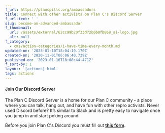 ```yaml
---
f_url: https://plancpills.org/ambassadors
title: Connect with other activists on Plan C's Discord Server
f_url-text: ' '
slug: become-an-advanced-ambassador
f_thumbnail:
  url: /assets/external/62cc99b20f33d72b6b0fb868_ai-logo.jpg
  alt: null
f_category:
  - cms/action-categories/i-have-time-every-month.md
updated-on: '2023-01-10T18:04:19.170Z'
created-on: '2020-11-01T06:06:40.739Z'
published-on: '2023-01-10T18:08:44.471Z'
f_sort-by: 1
layout: '[actions].html'
tags: actions
---
```


#### Join Our Discord Server

The Plan C Discord Server is a home for our Plan C community - a place where you can talk, hang out, and have fun with other repro activists. Never used Discord before? It’s similar to Slack and is pretty easy to navigate once you jump in and start poking around

Before you join Plan C's Discord you must fill out [**this form**](https://forms.gle/QLMFU1WBvvdPASwy8)**.**
